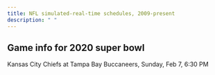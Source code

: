 ```yaml
---
title: NFL simulated-real-time schedules, 2009-present
description: " "
---
```


## Game info for 2020 super bowl
Kansas City Chiefs at Tampa Bay Buccaneers, Sunday, Feb 7, 6:30 PM

